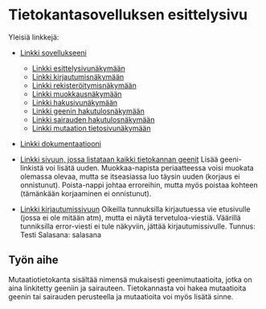 # Tietokantasovelluksen esittelysivu

Yleisiä linkkejä:

* [Linkki sovellukseeni](https://junna.users.cs.helsinki.fi/tsoha)
  * [Linkki esittelysivunäkymään](https://junna.users.cs.helsinki.fi/tsoha/esittely)
  * [Linkki kirjautumisnäkymään](https://junna.users.cs.helsinki.fi/tsoha/kirjautumissivu)
  * [Linkki rekisteröitymisnäkymään](https://junna.users.cs.helsinki.fi/tsoha/rekisteroitymissivu)
  * [Linkki muokkausnäkymään](https://junna.users.cs.helsinki.fi/tsoha/muokkaussivu)
  * [Linkki hakusivunäkymään](https://junna.users.cs.helsinki.fi/tsoha/hakusivu)
  * [Linkki geenin hakutulosnäkymään](http://junna.users.cs.helsinki.fi/tsoha/geenitulossivu)
  * [Linkki sairauden hakutulosnäkymään](http://junna.users.cs.helsinki.fi/tsoha/sairaustulossivu)
  * [Linkki mutaation tietosivunäkymään](http://junna.users.cs.helsinki.fi/tsoha/mutaatiotulossivu)

* [Linkki dokumentaatiooni](https://github.com/NellaJ/Tsoha-Bootstrap/blob/master/doc/Dokumentaatio2109.pdf)

* [Linkki sivuun, jossa listataan kaikki tietokannan geenit](https://junna.users.cs.helsinki.fi/tsoha/geeni)
Lisää geeni-linkistä voi lisätä uuden.
Muokkaa-napista periaatteessa voisi muokata olemassa olevaa, mutta se itseasiassa luo täysin uuden (korjaus ei onnistunut).
Poista-nappi johtaa erroreihin, mutta myös poistaa kohteen (tämänkään korjaaminen ei onnistunut).

* [Linkki kirjautumissivuun](http://junna.users.cs.helsinki.fi/tsoha/login)
Oikeilla tunnuksilla kirjautuessa vie etusivulle (jossa ei ole mitään atm), mutta ei näytä tervetuloa-viestiä.
Väärillä tunniksilla error-viesti ei tule näkyviin, jättää kirjautumissivulle.
Tunnus: Testi
Salasana: salasana

## Työn aihe

Mutaatiotietokanta sisältää nimensä mukaisesti geenimutaatioita, jotka on aina linkitetty geeniin ja sairauteen. Tietokannasta voi hakea mutaatioita geenin tai sairauden perusteella ja mutaatioita voi myös lisätä sinne.
